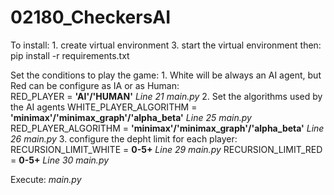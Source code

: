 # 02180_CheckersAI

To install:
    1. create virtual environment
    3. start the virtual environment then: pip install -r requirements.txt


Set the conditions to play the game:
    1. White will be always an AI agent, but Red can be configure as IA or as Human:  
        RED_PLAYER = <b>'AI'/'HUMAN'</b> <i>Line 21 main.py</i>
    2. Set the algorithms used by the AI agents 
        WHITE_PLAYER_ALGORITHM = <b>'minimax'/'minimax_graph'/'alpha_beta'</b> <i>Line 25 main.py</i>
        RED_PLAYER_ALGORITHM = <b>'minimax'/'minimax_graph'/'alpha_beta'</b> <i>Line 26 main.py</i>
    3. configure the depht limit for each player: 
        RECURSION_LIMIT_WHITE = <b>0-5+</b> <i>Line 29 main.py</i>
        RECURSION_LIMIT_RED = <b>0-5+</b> <i>Line 30 main.py</i>

Execute: <i>main.py</i>